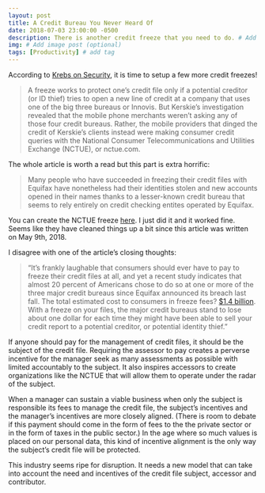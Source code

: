 ```yaml
---
layout: post
title: A Credit Bureau You Never Heard Of
date: 2018-07-03 23:00:00 -0500
description: There is another credit freeze that you need to do. # Add post description (optional)
img: # Add image post (optional)
tags: [Productivity] # add tag
---
```


According to [Krebs on Security](https://krebsonsecurity.com/2018/05/another-credit-freeze-target-nctue-com/), it is time to setup a few more credit freezes!

> A freeze works to protect one’s credit file only if a potential creditor (or ID thief) tries to open a new line of credit at a company that uses one of the big three bureaus or Innovis. But Kerskie’s investigation revealed that the mobile phone merchants weren’t asking any of those four credit bureaus. Rather, the mobile providers that dinged the credit of Kerskie’s clients instead were making consumer credit queries with the National Consumer Telecommunications and Utilities Exchange (NCTUE), or nctue.com.

​The whole article is worth a read but this part is extra horrific:

> Many people who have succeeded in freezing their credit files with Equifax have nonetheless had their identities stolen and new accounts opened in their names thanks to a lesser-known credit bureau that seems to rely entirely on credit checking entites operated by Equifax.

​You can create the NCTUE freeze [here](http://www.nctue.com/Consumers). I just did it and it worked fine. Seems like they have cleaned things up a bit since this article was written on May 9th, 2018.

I disagree with one of the article’s closing thoughts:

> “It’s frankly laughable that consumers should ever have to pay to freeze their credit files at all, and yet a recent study indicates that almost 20 percent of Americans chose to do so at one or more of the three major credit bureaus since Equifax announced its breach last fall. The total estimated cost to consumers in freeze fees? [$1.4 billion](https://krebsonsecurity.com/2018/03/survey-americans-spent-1-4b-on-credit-freeze-fees-in-wake-of-equifax-breach/). With a freeze on your files, the major credit bureaus stand to lose about one dollar for each time they might have been able to sell your credit report to a potential creditor, or potential identity thief.”

If anyone should pay for the management of credit files, it should be the subject of the credit file. Requiring the assessor  to pay creates a perverse incentive for the manager seek as many assessments as possible with limited accountably to the subject. It also inspires accessors to create organizations like the NCTUE that will allow them to operate under the radar of the subject.

When a manager can sustain a viable business when only the subject is responsible its fees to manage the credit file, the subject’s incentives and the manager’s incentives are more closely aligned. (There is room to debate if this payment should come in the form of fees to the the private sector or in the form of taxes in the public sector.) In the age where so much values is placed on our personal data, this kind of incentive alignment is the only way the subject’s credit file will be protected.

This industry seems ripe for disruption. It needs a new model that can take into account the need and incentives of the credit file subject, accessor and contributor.